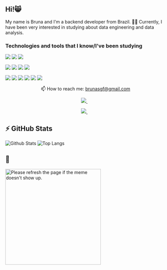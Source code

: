 ## Hi!😸

My name is Bruna and I'm a backend developer from Brazil. 👩‍💻 Currently, I have been very interested in studying about data engineering and data analysis.


###  Technologies and tools that I know/I've been studying 

<p align='center'>

<img src="https://img.shields.io/badge/MySQL-005C84?style=for-the-badge&logo=mysql&logoColor=white"/> <img src="https://img.shields.io/badge/MongoDB-4EA94B?style=for-the-badge&logo=mongodb&logoColor=white"/> <img src="https://img.shields.io/badge/Apache_Spark-FFFFFF?style=for-the-badge&logo=apachespark&logoColor=#E35A16"/>

<img src="https://img.shields.io/badge/Node.js-339933?style=for-the-badge&logo=nodedotjs&logoColor=white"/> <img src="https://img.shields.io/badge/PowerBI-F2C811?style=for-the-badge&logo=Power%20BI&logoColor=white"/> <img src="https://img.shields.io/badge/React-20232A?style=for-the-badge&logo=react&logoColor=61DAFB"/> <img src="https://img.shields.io/badge/Spring_Boot-F2F4F9?style=for-the-badge&logo=spring-boot"/>

<img src="https://img.shields.io/badge/Python-3776AB?style=for-the-badge&logo=python&logoColor=white"/> <img src="https://img.shields.io/badge/JavaScript-323330?style=for-the-badge&logo=javascript&logoColor=F7DF1E"/>  <img src="https://img.shields.io/badge/C%23-239120?style=for-the-badge&logo=c-sharp&logoColor=white"/>  <img src="https://img.shields.io/badge/Java-ED8B00?style=for-the-badge&logo=java&logoColor=white"/>  <img src="https://img.shields.io/badge/Pandas-2C2D72?style=for-the-badge&logo=pandas&logoColor=white"/> <img src="https://img.shields.io/badge/Airflow-017CEE?style=for-the-badge&logo=Apache%20Airflow&logoColor=white"/>  
  
</p>

<p align='center'>
  📫 How to reach me: <a href='mailto:brunasgf@gmail.com'>brunasgf@gmail.com</a>
</p>
 
<p align='center'>
  <a href="mailto:brunasgf@gmail.com">
    <img src="https://img.shields.io/badge/-natansl@gmail.com-c14438?style=flat-square&logo=Gmail&logoColor=white&link=mailto:brunasgf@gmail.com" />
  </a>&nbsp;&nbsp; 
</p>
 
<p align='center'>
  <a href="https://www.linkedin.com/in/brunasgf/">
    <img src="https://img.shields.io/badge/linkedin-%230077B5.svg?&style=for-the-badge&logo=linkedin&logoColor=white" />
  </a>&nbsp;&nbsp; 
</p>




## ⚡ GitHub Stats

![Github Stats](https://github-readme-stats.vercel.app/api?username=brunasgf&show_icons=true&count_private=true&show_icons=true&include_all_commits=true)
![Top Langs](https://github-readme-stats.vercel.app/api/top-langs/?username=brunasgf&hide=TeX&layout=compact) 

## 🤭

<img src='https://random-memer.herokuapp.com/' title="Meme" alt="Please refresh the page if the meme doesn't show up." width="300">

